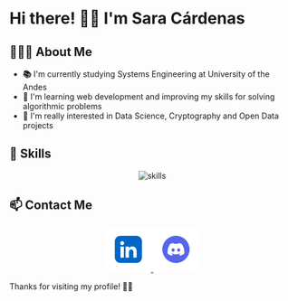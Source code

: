 # Hi there! **👋🏻** I'm Sara Cárdenas

## **👩🏻‍💻** About Me

- **📚** I'm currently studying Systems Engineering at University of the Andes
- 🌱 I'm learning web development and improving my skills for solving algorithmic problems
- 🤔 I'm really interested in Data Science, Cryptography and Open Data projects

## 🚀 Skills

<div align="center">
  <img src="https://skillicons.dev/icons?i=python,java,html,css,bootstrap,ts,js,postgres,spring,mongodb" alt="skills"> 
</div>

## 📫 Contact Me

<div align="center">
  <a href="https://www.linkedin.com/in/sariswis/" target="_blank">
    <img alt="LinkedIn" height="80" width="80" src="assets/linkedin.png"/>
  </a>
<a href="https://discord.com/users/928665060031737886" target="_blank">
    <img alt="Discord" height="80" width="80" src="assets/discord.png"/>
  </a>
</div>

Thanks for visiting my profile! **🫶🏻**
